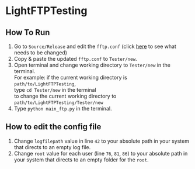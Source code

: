 # LightFTPTesting

## How To Run
1) Go to `Source/Release` and edit the `fftp.conf` (click [here](#how-to-edit-the-config-file) to see what needs to be changed)  
2) Copy & paste the updated `fftp.conf` to `Tester/new`.  
3) Open terminal and change working directory to `Tester/new` in the terminal.  
  For example: if the current working directory is `path/to/LightFTPTesting`,  
  type `cd Tester/new` in the terminal  
  to change the current working directory to `path/to/LightFTPTesting/Tester/new`
4) Type `python main_ftp.py` in the terminal.  


## How to edit the config file  
1. Change `logfilepath` value in line `42` to your absolute path in your system that directs to an empty log file.  
2. Change `root` value for each user (line `76`, `81`, `86`) to your absolute path in your system that directs to an empty folder for the `root`.  
